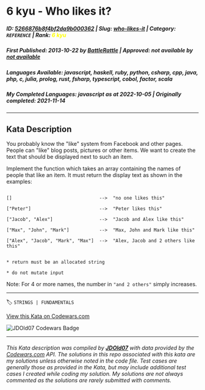 # 6 kyu - Who likes it?

##### **ID**: [5266876b8f4bf2da9b000362](https://www.codewars.com/kata/5266876b8f4bf2da9b000362) | **Slug**: [who-likes-it](https://www.codewars.com/kata/5266876b8f4bf2da9b000362) | **Category**: `REFERENCE` | **Rank**: <span style="color:yellow">6 kyu</span>

##### **First Published**: 2013-10-22 ***by*** [BattleRattle](https://www.codewars.com/users/BattleRattle) | **Approved**: *not available* ***by*** [*not available*](*https://www.codewars.com*)

##### **Languages Available**: javascript, haskell, ruby, python, csharp, cpp, java, php, c, julia, prolog, rust, fsharp, typescript, cobol, factor, scala

##### **My Completed Languages**: javascript ***as at*** 2022-10-05 | **Originally completed**: 2021-11-14

---

## Kata Description


You probably know the "like" system from Facebook and other pages. People can "like" blog posts, pictures or other items. We want to create the text that should be displayed next to such an item.



Implement the function which takes an array containing the names of people that like an item. It must return the display text as shown in the examples:



```

[]                                -->  "no one likes this"

["Peter"]                         -->  "Peter likes this"

["Jacob", "Alex"]                 -->  "Jacob and Alex like this"

["Max", "John", "Mark"]           -->  "Max, John and Mark like this"

["Alex", "Jacob", "Mark", "Max"]  -->  "Alex, Jacob and 2 others like this"

```





```if:c

* return must be an allocated string

* do not mutate input

```



Note: For 4 or more names, the number in `"and 2 others"` simply increases.



---


🏷 `STRINGS | FUNDAMENTALS`


[View this Kata on Codewars.com](https://www.codewars.com/kata/5266876b8f4bf2da9b000362)

![](https://www.codewars.com/users/jdold07/badges/large "JDOld07 Codewars Badge")

---

###### *This Kata description was compiled by [**JDOld07**](https://tpstech.dev) with data provided by the [Codewars.com](https://www.codewars.com) API.  The solutions in this repo associated with this kata are my solutions unless otherwise noted in the code file.  Test cases are generally those as provided in the Kata, but may include additional test cases I created while coding my solution.  My solutions are not always commented as the solutions are rarely submitted with comments.*
